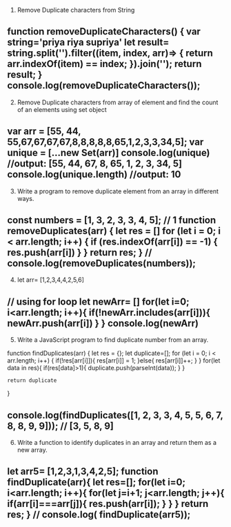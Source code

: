 1. Remove Duplicate characters from String

function removeDuplicateCharacters() {
  var string='priya riya supriya'
  let result= string.split('').filter((item, index, arr)=> {
               return arr.indexOf(item) == index;
               }).join('');
  return result;
}
console.log(removeDuplicateCharacters());
------------------------------------------------------------------------------------------------------------
2. Remove Duplicate characters from array of element and find the count of an elements using set object

var arr = [55, 44, 55,67,67,67,67,8,8,8,8,8,65,1,2,3,3,34,5];
var unique = [...new Set(arr)]
console.log(unique) //output: [55, 44, 67, 8, 65, 1, 2, 3, 34, 5]
console.log(unique.length) //output: 10
---------------------------------------------------------------------------------------------------------------
3. Write a program to remove duplicate element from an array in different ways.

const numbers = [1, 3, 2, 3, 3, 4, 5];
// 1
function removeDuplicates(arr) {
    let res = []
    for (let i = 0; i < arr.length; i++) {
        if (res.indexOf(arr[i]) == -1) {
            res.push(arr[i])
        }
    }
    return res;
}
// console.log(removeDuplicates(numbers));
------------------------------------------------------------------------------------------------------------
4. let arr= [1,2,3,4,4,2,5,6]


// using for loop
let newArr= []
for(let i=0; i<arr.length; i++){
    if(!newArr.includes(arr[i])){
        newArr.push(arr[i])
    }
}
console.log(newArr)
------------------------------------------------------------------------------------------------------------
5. Write a JavaScript program to find duplicate number from an array.

function findDuplicates(arr) {
    let res = {};
    let duplicate=[];
    for (let i = 0; i < arr.length; i++) {
        if(!res[arr[i]]){
            res[arr[i]] = 1;
        }else{
            res[arr[i]]++;
        }
    }
    for(let data in res){
        if(res[data]>1){
            duplicate.push(parseInt(data));
        }
    }

    return duplicate
}

console.log(findDuplicates([1, 2, 3, 3, 4, 5, 5, 6, 7, 8, 8, 9, 9])); // [3, 5, 8, 9]
-----------------------------------------------------------------------------------------------------------
6. Write a function to identify duplicates in an array and return them as a new array.


let arr5= [1,2,3,1,3,4,2,5];
function findDuplicate(arr){
    let res=[];
    for(let i=0; i<arr.length; i++){
        for(let j=i+1; j<arr.length; j++){
            if(arr[i]===arr[j]){
                res.push(arr[i]);
            }
        }
    }
    return res;
}
// console.log( findDuplicate(arr5));
----------------------------------------------------------------------------------------------------------